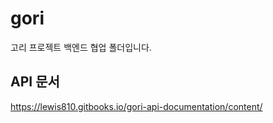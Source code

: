 # gori
고리 프로젝트 백엔드 협업 폴더입니다.

## API 문서
https://lewis810.gitbooks.io/gori-api-documentation/content/
